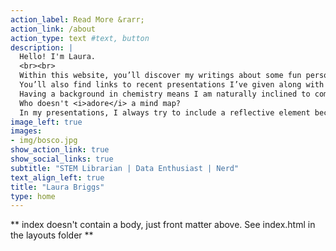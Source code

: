 ```yaml
---
action_label: Read More &rarr;
action_link: /about
action_type: text #text, button
description: |
  Hello! I'm Laura. 
  <br><br>
  Within this website, you’ll discover my writings about some fun personal projects I’ve worked on. 
  You’ll also find links to recent presentations I’ve given along with their accompanying materials such as slides, R scripts, and especially, diagrams.
  Having a background in chemistry means I am naturally inclined to communicate my ideas through a visual representation. 
  Who doesn't <i>adore</i> a mind map?
  In my presentations, I always try to include a reflective element because I think it’s important to discuss the choices I’ve made.
image_left: true
images:
- img/bosco.jpg
show_action_link: true
show_social_links: true
subtitle: "STEM Librarian | Data Enthusiast | Nerd"
text_align_left: true
title: "Laura Briggs"
type: home
---
```


** index doesn't contain a body, just front matter above.
See index.html in the layouts folder **
